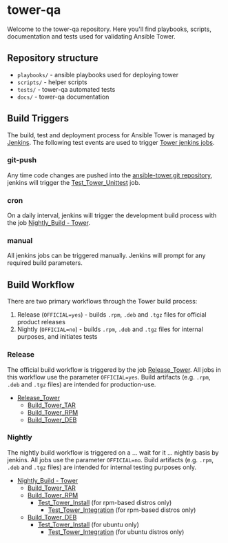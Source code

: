 # tower-qa

Welcome to the tower-qa repository.  Here you'll find playbooks, scripts, documentation and tests used for validating Ansible Tower.

## Repository structure

* `playbooks/` - ansible playbooks used for deploying tower
* `scripts/` - helper scripts
* `tests/` - tower-qa automated tests
* `docs/` - tower-qa documentation

## Build Triggers

The build, test and deployment process for Ansible Tower is managed by [Jenkins](http://50.116.42.103).  The following test events are used to trigger [Tower jenkins jobs](http://50.116.42.103/view/Tower/).

### git-push

Any time code changes are pushed into the [ansible-tower.git repository](https://github.com/ansible/ansible-tower), jenkins will trigger the [Test_Tower_Unittest](http://50.116.42.103/view/Tower/job/Test_Tower_Unittest/) job.

### cron

On a daily interval, jenkins will trigger the development build process with the job [Nightly_Build - Tower](http://50.116.42.103/view/Tower/job/Nightly%20Build%20-%20Tower/).

### manual

All jenkins jobs can be triggered manually.  Jenkins will prompt for any required build parameters.

## Build Workflow

There are two primary workflows through the Tower build process:
 1. Release (`OFFICIAL=yes`) - builds `.rpm`, `.deb` and `.tgz` files for official product releases
 1. Nightly (`OFFICIAL=no`) - builds `.rpm`, `.deb` and `.tgz` files for internal purposes, and initiates tests

### Release

The official build workflow is triggered by the job [Release_Tower](http://50.116.42.103/view/Tower/job/Release_Tower/).  All jobs in this workflow use the parameter `OFFICIAL=yes`.  Build artifacts (e.g. `.rpm`, `.deb` and `.tgz` files) are intended for production-use.

* [Release_Tower](http://50.116.42.103/view/Tower/job/Release_Tower/)
  * [Build_Tower_TAR](http://50.116.42.103/view/Tower/job/Build_Tower_TAR/)
  * [Build_Tower_RPM](http://50.116.42.103/view/Tower/job/Build_Tower_RPM/)
  * [Build_Tower_DEB](http://50.116.42.103/view/Tower/job/Build_Tower_DEB/)

### Nightly

The nightly build workflow is triggered on a ... wait for it ... nightly basis by jenkins.  All jobs use the parameter `OFFICIAL=no`.  Build artifacts (e.g. `.rpm`, `.deb` and `.tgz` files) are intended for internal testing purposes only.

* [Nightly_Build - Tower](http://50.116.42.103/view/Tower/job/Nightly%20Build%20-%20Tower/)
  * [Build_Tower_TAR](http://50.116.42.103/view/Tower/job/Build_Tower_TAR/)
  * [Build_Tower_RPM](http://50.116.42.103/view/Tower/job/Build_Tower_RPM/)
    * [Test_Tower_Install](http://50.116.42.103/view/Tower/job/Test_Tower_Install) (for rpm-based distros only)
      * [Test_Tower_Integration](http://50.116.42.103/view/Tower/job/Test_Tower_Integration) (for rpm-based distros only)
  * [Build_Tower_DEB](http://50.116.42.103/view/Tower/job/Build_Tower_DEB/)
    * [Test_Tower_Install](http://50.116.42.103/view/Tower/job/Test_Tower_Install) (for ubuntu only)
      * [Test_Tower_Integration](http://50.116.42.103/view/Tower/job/Test_Tower_Integration) (for ubuntu distros only)

